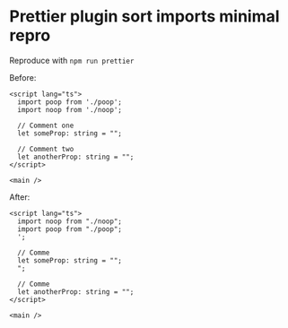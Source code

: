 # Prettier plugin sort imports minimal repro

Reproduce with `npm run prettier`

Before:
```svelte
<script lang="ts">
  import poop from './poop';
  import noop from './noop';

  // Comment one
  let someProp: string = "";

  // Comment two
  let anotherProp: string = "";
</script>

<main />
```

After:
```svelte
<script lang="ts">
  import noop from "./noop";
  import poop from "./poop";
  ';

  // Comme
  let someProp: string = "";
  ";

  // Comme
  let anotherProp: string = "";
</script>

<main />
```
